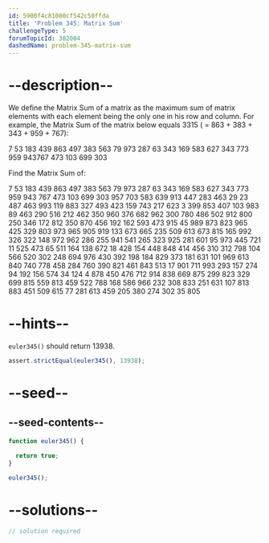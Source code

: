 ```yaml
---
id: 5900f4c81000cf542c50ffda
title: 'Problem 345: Matrix Sum'
challengeType: 5
forumTopicId: 302004
dashedName: problem-345-matrix-sum
---
```


# --description--

We define the Matrix Sum of a matrix as the maximum sum of matrix elements with each element being the only one in his row and column. For example, the Matrix Sum of the matrix below equals 3315 ( = 863 + 383 + 343 + 959 + 767):

7 53 183 439 863 497 383 563 79 973 287 63 343 169 583 627 343 773 959 943767 473 103 699 303

Find the Matrix Sum of:

7 53 183 439 863 497 383 563 79 973 287 63 343 169 583 627 343 773 959 943 767 473 103 699 303 957 703 583 639 913 447 283 463 29 23 487 463 993 119 883 327 493 423 159 743 217 623 3 399 853 407 103 983 89 463 290 516 212 462 350 960 376 682 962 300 780 486 502 912 800 250 346 172 812 350 870 456 192 162 593 473 915 45 989 873 823 965 425 329 803 973 965 905 919 133 673 665 235 509 613 673 815 165 992 326 322 148 972 962 286 255 941 541 265 323 925 281 601 95 973 445 721 11 525 473 65 511 164 138 672 18 428 154 448 848 414 456 310 312 798 104 566 520 302 248 694 976 430 392 198 184 829 373 181 631 101 969 613 840 740 778 458 284 760 390 821 461 843 513 17 901 711 993 293 157 274 94 192 156 574 34 124 4 878 450 476 712 914 838 669 875 299 823 329 699 815 559 813 459 522 788 168 586 966 232 308 833 251 631 107 813 883 451 509 615 77 281 613 459 205 380 274 302 35 805

# --hints--

`euler345()` should return 13938.

```js
assert.strictEqual(euler345(), 13938);
```

# --seed--

## --seed-contents--

```js
function euler345() {

  return true;
}

euler345();
```

# --solutions--

```js
// solution required
```
